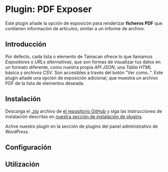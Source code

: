 # Plugin: PDF Exposer

Este plugin añade la opción de exposicón para renderizar **ficheros PDF** que contienen información de artículos, similar a un informe de archivo.

## Introducción

Por defecto, cada lista o elemento de Tainacan ofrece lo que llamamos *Expositores* o *URLs alternativas*, que son formas de visualizar tus datos en un formato diferente, como nuestra propia *API JSON*, una *Tabla HTML* básica y *archivos CSV*. Son accesibles a través del botón "Ver como..". Este plugin añade una opción de exposición adicional, que muestra un archivo PDF de la lista de elementos deseada.

## Instalación

Descarga el [.zip](https://github.com/tainacan/wp-plugin-tainacan-pdf-generate/archive/master.zip) archivo de [el repositorio GitHub](https://github.com/tainacan/wp-plugin-tainacan-pdf-generate) y siga las instrucciones de instalación descritas en [nuestra sección de instalación de plugins](/es-mx/plugins#instalación-de-plugins).

Active nuestro plugin en la sección de plugins del panel administrativo de *WordPress*.

## Configuración


## Utilización

